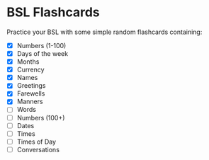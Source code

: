 # BSL Flashcards

Practice your BSL with some simple random flashcards containing:

- [x] Numbers (1-100)
- [x] Days of the week
- [x] Months
- [x] Currency
- [x] Names
- [x] Greetings
- [x] Farewells
- [x] Manners
- [ ] Words
- [ ] Numbers (100+)
- [ ] Dates
- [ ] Times
- [ ] Times of Day
- [ ] Conversations
